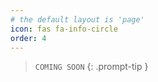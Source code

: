 ```yaml
---
# the default layout is 'page'
icon: fas fa-info-circle
order: 4
---
```


> `COMING SOON`
{: .prompt-tip }
